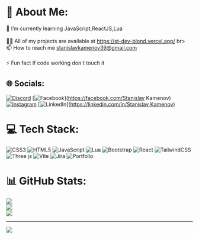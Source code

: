 # 💫 About Me:
🌱 I’m currently learning JavaScript,ReactJS,Lua<br><br>👨‍💻 All of my projects are available at https://st-dev-blond.vercel.app/ br><br>📫 How to reach me stanislavkamenov39@gmail.com<br><br>⚡ Fun fact If code working don`t touch it


## 🌐 Socials:
[![Discord](https://img.shields.io/badge/Discord-%237289DA.svg?logo=discord&logoColor=white)](https://discord.gg/astronomichniq) [![Facebook](https://img.shields.io/badge/Facebook-%231877F2.svg?logo=Facebook&logoColor=white)](https://facebook.com/Stanislav Kamenov) [![Instagram](https://img.shields.io/badge/Instagram-%23E4405F.svg?logo=Instagram&logoColor=white)](https://instagram.com/stunka_izdunka) [![LinkedIn](https://img.shields.io/badge/LinkedIn-%230077B5.svg?logo=linkedin&logoColor=white)]([https://linkedin.com/in/Stanislav Kamenov](https://www.linkedin.com/in/stanislav-kamenov-462800278/)) 

# 💻 Tech Stack:
![CSS3](https://img.shields.io/badge/css3-%231572B6.svg?style=for-the-badge&logo=css3&logoColor=white) ![HTML5](https://img.shields.io/badge/html5-%23E34F26.svg?style=for-the-badge&logo=html5&logoColor=white) ![JavaScript](https://img.shields.io/badge/javascript-%23323330.svg?style=for-the-badge&logo=javascript&logoColor=%23F7DF1E) ![Lua](https://img.shields.io/badge/lua-%232C2D72.svg?style=for-the-badge&logo=lua&logoColor=white) ![Bootstrap](https://img.shields.io/badge/bootstrap-%238511FA.svg?style=for-the-badge&logo=bootstrap&logoColor=white) ![React](https://img.shields.io/badge/react-%2320232a.svg?style=for-the-badge&logo=react&logoColor=%2361DAFB) ![TailwindCSS](https://img.shields.io/badge/tailwindcss-%2338B2AC.svg?style=for-the-badge&logo=tailwind-css&logoColor=white) ![Three js](https://img.shields.io/badge/threejs-black?style=for-the-badge&logo=three.js&logoColor=white) ![Vite](https://img.shields.io/badge/vite-%23646CFF.svg?style=for-the-badge&logo=vite&logoColor=white) ![Jira](https://img.shields.io/badge/jira-%230A0FFF.svg?style=for-the-badge&logo=jira&logoColor=white) ![Portfolio](https://img.shields.io/badge/Portfolio-%23000000.svg?style=for-the-badge&logo=firefox&logoColor=#FF7139)
# 📊 GitHub Stats:
![](https://github-readme-stats.vercel.app/api?username=StanislavKamenov&theme=dracula&hide_border=false&include_all_commits=true&count_private=false)<br/>
![](https://github-readme-streak-stats.herokuapp.com/?user=StanislavKamenov&theme=dracula&hide_border=false)<br/>
![](https://github-readme-stats.vercel.app/api/top-langs/?username=StanislavKamenov&theme=dracula&hide_border=false&include_all_commits=true&count_private=false&layout=compact)

---
[![](https://visitcount.itsvg.in/api?id=StanislavKamenov&icon=0&color=0)](https://visitcount.itsvg.in)

<!-- Proudly created with GPRM ( https://gprm.itsvg.in ) -->
